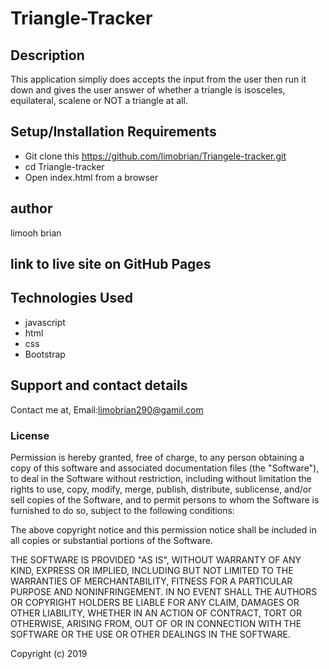 # Triangle-Tracker

## Description
This application simpliy does accepts the input from the user then run it down and gives the user answer of whether a triangle is isosceles, equilateral, scalene or NOT a triangle at all.



## Setup/Installation Requirements
* Git clone this https://github.com/limobrian/Triangele-tracker.git
* cd Triangle-tracker
* Open index.html from a browser

## author
 limooh brian

 ## link to live site on GitHub Pages

## Technologies Used
* javascript
* html
* css
* Bootstrap

## Support and contact details
Contact me at,
Email:limobrian290@gamil.com


### License
Permission is hereby granted, free of charge, to any person obtaining a copy
of this software and associated documentation files (the "Software"), to deal
in the Software without restriction, including without limitation the rights
to use, copy, modify, merge, publish, distribute, sublicense, and/or sell
copies of the Software, and to permit persons to whom the Software is
furnished to do so, subject to the following conditions:

The above copyright notice and this permission notice shall be included in all
copies or substantial portions of the Software.

THE SOFTWARE IS PROVIDED "AS IS", WITHOUT WARRANTY OF ANY KIND, EXPRESS OR
IMPLIED, INCLUDING BUT NOT LIMITED TO THE WARRANTIES OF MERCHANTABILITY,
FITNESS FOR A PARTICULAR PURPOSE AND NONINFRINGEMENT. IN NO EVENT SHALL THE
AUTHORS OR COPYRIGHT HOLDERS BE LIABLE FOR ANY CLAIM, DAMAGES OR OTHER
LIABILITY, WHETHER IN AN ACTION OF CONTRACT, TORT OR OTHERWISE, ARISING FROM,
OUT OF OR IN CONNECTION WITH THE SOFTWARE OR THE USE OR OTHER DEALINGS IN THE
SOFTWARE.

Copyright (c) 2019 